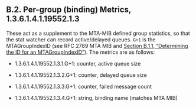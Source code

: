## B.2. Per-group (binding) Metrics, 1.3.6.1.4.1.19552.1.3

These act as a supplement to the MTA-MIB defined group statistics, so that the stat watcher can record active/delayed queues. `G+1` is the MTAGroupIndexID (see RFC 2789 MTA MIB and [Section B.1.1, “Determining the ID for an MTAGroupIndexID”](snmp-mib.php#snmp-mib-MTAGroupIndexID "B.1.1. Determining the ID for an MTAGroupIndexID")). The metrics are as follows:

*   1.3.6.1.4.1.19552.1.3.1.G+1: counter, active queue size

*   1.3.6.1.4.1.19552.1.3.2.G+1: counter, delayed queue size

*   1.3.6.1.4.1.19552.1.3.3.G+1: counter, failed message count

*   1.3.6.1.4.1.19552.1.3.4.G+1: string, binding name (matches MTA MIB)
